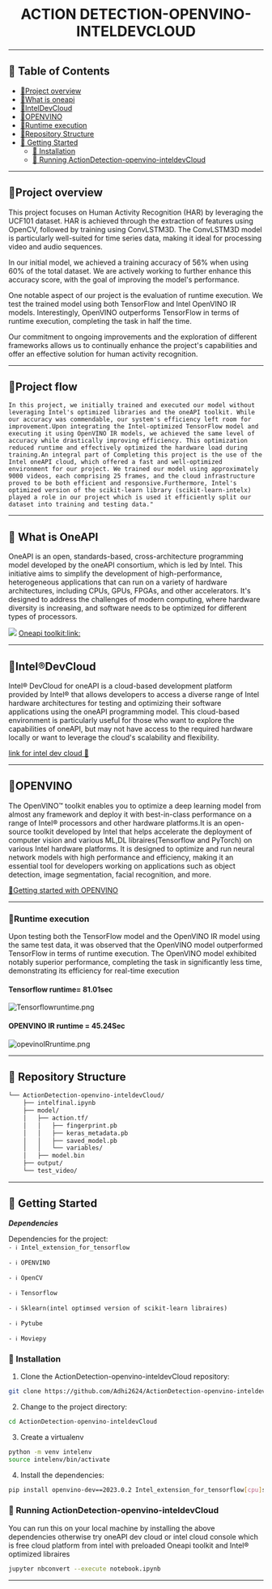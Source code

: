 <div align="center">
<h1 align="center">
<br>ACTION DETECTION-OPENVINO-INTELDEVCLOUD</h1>

</div>

---

## 📖 Table of Contents
- [📍Project overview](#-overview)
- [📍What is oneapi](#-features)
- [📍IntelDevCloud](#-inteldevCloud)
- [📍OPENVINO](#modules)
- [📍Runtime execution](#-Runtime-execution)
- [📍Repository Structure](#-repository-structure)
- [🚀 Getting Started](#-getting-started)
    - [🔧 Installation](#-installation)
    - [🤖 Running ActionDetection-openvino-inteldevCloud](#-running-ActionDetection-openvino-inteldevCloud)


---

## 📍Project overview

   This project focuses on Human Activity Recognition (HAR) by leveraging the UCF101 dataset. HAR is achieved through the extraction of features using OpenCV, followed by training using ConvLSTM3D. The ConvLSTM3D model is particularly well-suited for time series data, making it ideal for processing video and audio sequences.

In our initial model, we achieved a training accuracy of 56% when using 60% of the total dataset. We are actively working to further enhance this accuracy score, with the goal of improving the model's performance.

One notable aspect of our project is the evaluation of runtime execution. We test the trained model using both TensorFlow and Intel OpenVINO IR models. Interestingly, OpenVINO outperforms TensorFlow in terms of runtime execution, completing the task in half the time.

Our commitment to ongoing improvements and the exploration of different frameworks allows us to continually enhance the project's capabilities and offer an effective solution for human activity recognition.

---

## 📍Project flow
    In this project, we initially trained and executed our model without leveraging Intel's optimized libraries and the oneAPI toolkit. While our accuracy was commendable, our system's efficiency left room for improvement.Upon integrating the Intel-optimized TensorFlow model and executing it using OpenVINO IR models, we achieved the same level of accuracy while drastically improving efficiency. This optimization reduced runtime and effectively optimized the hardware load during training.An integral part of Completing this project is the use of the Intel oneAPI cloud, which offered a fast and well-optimized environment for our project. We trained our model using approximately 9000 videos, each comprising 25 frames, and the cloud infrastructure proved to be both efficient and responsive.Furthermore, Intel's optimized version of the scikit-learn library (scikit-learn-intelx) played a role in our project which is used it efficiently split our dataset into training and testing data."
    
---
## 📍 What is OneAPI

   OneAPI is an open, standards-based, cross-architecture programming model developed by the oneAPI consortium, which is led by Intel. This initiative aims to simplify the development of high-performance, heterogeneous applications that can run on a variety of hardware architectures, including CPUs, GPUs, FPGAs, and other accelerators. It's designed to address the challenges of modern computing, where hardware diversity is increasing, and software needs to be optimized for different types of processors.

   <img src='https://www.intel.com/content/dam/developer/articles/technical/oneapi-what-is-it/f1-oneapi-specification-stack.png' />
<a href='https://www.intel.com/content/www/us/en/developer/tools/oneapi/toolkits.html'>Oneapi toolkit:link:</a>



---

## 📍Intel®DevCloud

Intel® DevCloud for oneAPI is a cloud-based development platform provided by Intel® that allows developers to access a diverse range of Intel hardware architectures for testing and optimizing their software applications using the oneAPI programming model. This cloud-based environment is particularly useful for those who want to explore the capabilities of oneAPI, but may not have access to the required hardware locally or want to leverage the cloud's scalability and flexibility.

<a href='https://consumer.intel.com/intelcorpb2c.onmicrosoft.com/B2C_1A_UnifiedLogin_SISU_CML_SAML/generic/login?entityId=www.intel.com&ui_locales=en'> link for intel dev cloud 🔗</a>

---


## 📍OPENVINO

The OpenVINO™ toolkit enables you to optimize a deep learning model from almost any framework and deploy it with best-in-class performance on a range of Intel® processors and other hardware platforms.It is an open-source toolkit developed by Intel that helps accelerate the deployment of computer vision and various ML,DL libraires(Tensorflow and PyTorch) on various Intel hardware platforms. It is designed to optimize and run neural network models with high performance and efficiency, making it an essential tool for developers working on applications such as object detection, image segmentation, facial recognition, and more.

<a href='https://docs.openvino.ai/2023.0/openvino_docs_install_guides_overview.html?ENVIRONMENT=DEV_TOOLS&OP_SYSTEM=WINDOWS&VERSION=v_2023_0_2&DISTRIBUTION=PIP'>🔗Getting started with OPENVINO</a>

---
### 📍Runtime execution

   Upon testing both the TensorFlow model and the OpenVINO IR model using the same test data, it was observed that the OpenVINO model outperformed TensorFlow in terms of runtime execution. The OpenVINO model exhibited notably superior performance, completing the task in significantly less time, demonstrating its efficiency for real-time execution

<h4>Tensorflow runtime= 81.01sec</h4>

<img src='https://drive.google.com/uc?export=view&id=1uO8T1vJbHx9n1_U3YXKHFBahq0qHuORF' alt='Tensorflowruntime.png'/>

<h4>OPENVINO IR runtime = 45.24Sec</h4>
<img src='https://drive.google.com/uc?export=view&id=1pFT8bcOLWCKLOrw5nq0bMk4ISoTfdVeT' alt='opevinoIRruntime.png'/>




---



## 📂 Repository Structure

```sh
└── ActionDetection-openvino-inteldevCloud/
    ├── intelfinal.ipynb
    ├── model/
    │   ├── action.tf/
    │   │   ├── fingerprint.pb
    │   │   ├── keras_metadata.pb
    │   │   ├── saved_model.pb
    │   │   └── variables/
    │   ├── model.bin
    ├── output/
    └── test_video/

```

---




## 🚀 Getting Started

***Dependencies***

Dependencies for the project:  
`- ℹ️ Intel_extension_for_tensorflow`

`- ℹ️ OPENVINO`

`- ℹ️ OpenCV`

`- ℹ️ Tensorflow`

`- ℹ️ Sklearn(intel optimsed version of scikit-learn libraires)`

`- ℹ️ Pytube`

`- ℹ️ Moviepy`

### 🔧 Installation

1. Clone the ActionDetection-openvino-inteldevCloud repository:
```sh
git clone https://github.com/Adhi2624/ActionDetection-openvino-inteldevCloud
```

2. Change to the project directory:
```sh
cd ActionDetection-openvino-inteldevCloud
```
3. Create a virtualenv
```sh
python -m venv intelenv
source intelenv/bin/activate
```


4. Install the dependencies:
```sh
pip install openvino-dev==2023.0.2 Intel_extension_for_tensorflow[cpu]scikit-learn-intelex opendatasets opencv-contrib-python Tensorflow==2.13 pytube moviepy
```

### 🤖 Running ActionDetection-openvino-inteldevCloud
You can run this on your local machine by installing the above dependencies otherwise try oneAPI dev cloud or intel cloud console which is free cloud platform from intel with preloaded Oneapi toolkit and Intel® optimized libraires
```sh
jupyter nbconvert --execute notebook.ipynb
```
---





